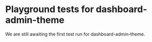 # Playground tests for dashboard-admin-theme
We are still awaiting the first test run for dashboard-admin-theme.
